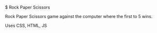 $ Rock Paper Scissors

Rock Paper Scissors game against the computer where the first to 5 wins.

Uses CSS, HTML, JS